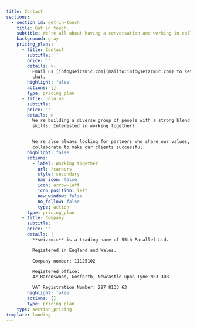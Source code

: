 ```yaml
---
title: Contact
sections:
  - section_id: get-in-touch
    title: Get in touch.
    subtitle: We're all about having a conversation and working in collaboration.
    background: gray
    pricing_plans:
      - title: Contact
        subtitle: ''
        price: ''
        details: >-
          Email us [info@seizzmic.com](mailto:info@seizzmic.com) to set up a
          chat.
        highlight: false
        actions: []
        type: pricing_plan
      - title: Join us
        subtitle: ''
        price: ''
        details: >
          We're building a diverse group of people with a strong blend of
          skills. Interested in working together?


          We're also always looking for partners who share our values, and can
          collaborate to make our clients successful.
        highlight: false
        actions:
          - label: Working together
            url: /careers
            style: secondary
            has_icon: false
            icon: arrow-left
            icon_position: left
            new_window: false
            no_follow: false
            type: action
        type: pricing_plan
      - title: Company
        subtitle: ''
        price: ''
        details: |
          **seizzmic** is a trading name of 55th Parallel Ltd.

          Registered in England and Wales.

          Company number: 11125102

          Registered office:
          42 Baronswood, Gosforth, Newcastle upon Tyne NE3 3UB

          VAT Registration Number: 287 8133 63
        highlight: false
        actions: []
        type: pricing_plan
    type: section_pricing
template: landing
---
```

